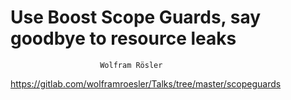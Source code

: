 





# Use Boost Scope Guards, say goodbye to resource leaks







                        Wolfram Rösler

https://gitlab.com/wolframroesler/Talks/tree/master/scopeguards

